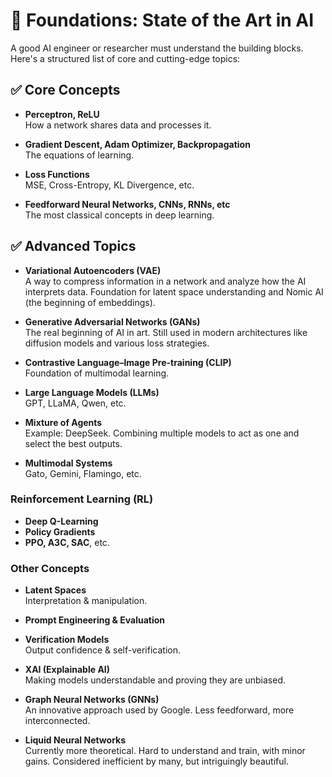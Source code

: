 
# 🔬 Foundations: State of the Art in AI

A good AI engineer or researcher must understand the building blocks. Here's a structured list of core and cutting-edge topics:

## ✅ Core Concepts

- **Perceptron, ReLU**  
  How a network shares data and processes it.

- **Gradient Descent, Adam Optimizer, Backpropagation**  
  The equations of learning.

- **Loss Functions**  
  MSE, Cross-Entropy, KL Divergence, etc.

- **Feedforward Neural Networks, CNNs, RNNs, etc**  
  The most classical concepts in deep learning.

## ✅ Advanced Topics

- **Variational Autoencoders (VAE)**  
  A way to compress information in a network and analyze how the AI interprets data. Foundation for latent space understanding and Nomic AI (the beginning of embeddings).

- **Generative Adversarial Networks (GANs)**  
  The real beginning of AI in art. Still used in modern architectures like diffusion models and various loss strategies.

- **Contrastive Language–Image Pre-training (CLIP)**  
  Foundation of multimodal learning.

- **Large Language Models (LLMs)**  
  GPT, LLaMA, Qwen, etc.

- **Mixture of Agents**  
  Example: DeepSeek. Combining multiple models to act as one and select the best outputs.

- **Multimodal Systems**  
  Gato, Gemini, Flamingo, etc.

### Reinforcement Learning (RL)

- **Deep Q-Learning**  
- **Policy Gradients**  
- **PPO, A3C, SAC**, etc.

### Other Concepts

- **Latent Spaces**  
  Interpretation & manipulation.

- **Prompt Engineering & Evaluation**

- **Verification Models**  
  Output confidence & self-verification.

- **XAI (Explainable AI)**  
  Making models understandable and proving they are unbiased.

- **Graph Neural Networks (GNNs)**  
  An innovative approach used by Google. Less feedforward, more interconnected.

- **Liquid Neural Networks**  
  Currently more theoretical. Hard to understand and train, with minor gains. Considered inefficient by many, but intriguingly beautiful.

